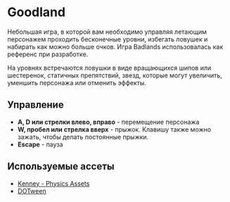 # Goodland
Небольшая игра, в которой вам необходимо управляя летающим персонажем проходить
бесконечные уровни, избегать ловушек и набирать как можно больше очков. Игра
Badlands использовалась как референс при разработке.

На уровнях встречаются ловушки в виде вращающихся шипов или шестеренок,
статичных препятствий, звезд, которые могут увеличить, уменшить персонажа или
отменить эффекты.

## Управление
- __A, D или стрелки влево, вправо__ - перемещение персонажа
- __W, пробел или стрелка вверх__ - прыжок. Клавишу также можно зажать,
    чтобы делать постоянные прыжки.
- __Escape__ - пауза

## Используемые ассеты
- [Kenney - Physics Assets](https://www.kenney.nl/assets/physics-assets)
- [DOTween](https://assetstore.unity.com/packages/tools/animation/dotween-hotween-v2-27676)
